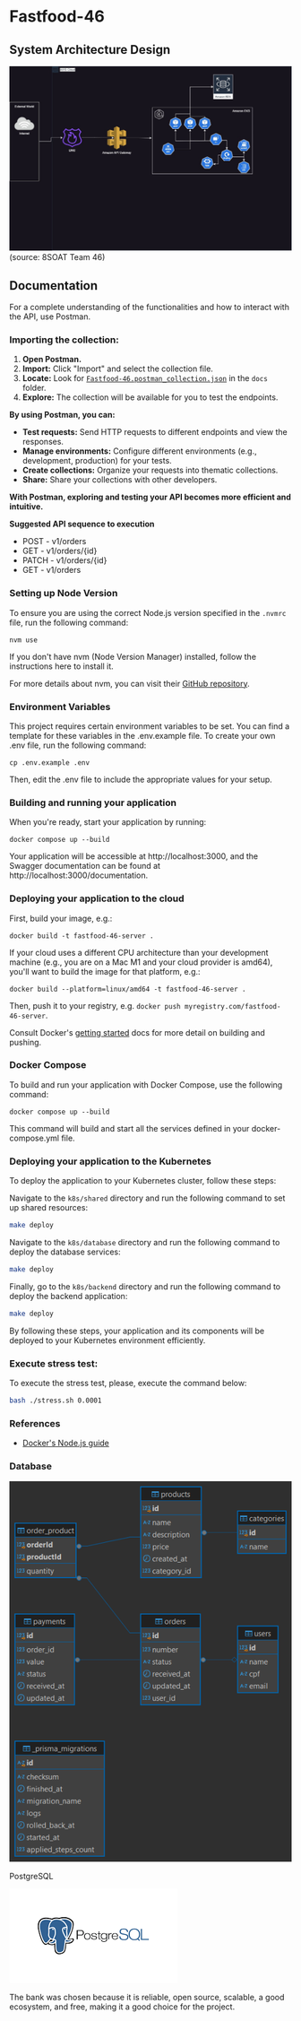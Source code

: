 # Fastfood-46

## System Architecture Design
![System Architecture Design](./docs/img/fastfood-46.jpg)
(source: 8SOAT Team 46)

## Documentation

For a complete understanding of the functionalities and how to interact with the API, use Postman.

### Importing the collection:

1. **Open Postman.**
2. **Import:** Click "Import" and select the collection file.
3. **Locate:** Look for [`Fastfood-46.postman_collection.json`](https://github.com/SOAT-46/fastfood-46/blob/main/docs/postman/Fastfood-46.postman_collection.json) in the `docs` folder.
4. **Explore:** The collection will be available for you to test the endpoints.

**By using Postman, you can:**

* **Test requests:** Send HTTP requests to different endpoints and view the responses.
* **Manage environments:** Configure different environments (e.g., development, production) for your tests.
* **Create collections:** Organize your requests into thematic collections.
* **Share:** Share your collections with other developers.

**With Postman, exploring and testing your API becomes more efficient and intuitive.**

**Suggested API sequence to execution**
- POST - v1/orders
- GET - v1/orders/{id}
- PATCH - v1/orders/{id}
- GET - v1/orders

### Setting up Node Version

To ensure you are using the correct Node.js version specified in the `.nvmrc` file, run the following command:

```shell
nvm use
```

If you don't have nvm (Node Version Manager) installed, follow the instructions here to install it.

For more details about nvm, you can visit their [GitHub repository](https://github.com/nvm-sh/nvm#installing-and-updating).

### Environment Variables

This project requires certain environment variables to be set.
You can find a template for these variables in the .env.example file.
To create your own .env file, run the following command:

```shell
cp .env.example .env
```

Then, edit the .env file to include the appropriate values for your setup.

### Building and running your application

When you're ready, start your application by running:

```shell
docker compose up --build
```

Your application will be accessible at http://localhost:3000, and the Swagger
documentation can be found at http://localhost:3000/documentation.

### Deploying your application to the cloud

First, build your image, e.g.:

```shell
docker build -t fastfood-46-server .
```

If your cloud uses a different CPU architecture than your development
machine (e.g., you are on a Mac M1 and your cloud provider is amd64),
you'll want to build the image for that platform, e.g.:

```shell
docker build --platform=linux/amd64 -t fastfood-46-server .
```

Then, push it to your registry, e.g. `docker push myregistry.com/fastfood-46-server`.

Consult Docker's [getting started](https://docs.docker.com/go/get-started-sharing/)
docs for more detail on building and pushing.

### Docker Compose

To build and run your application with Docker Compose, use the following command:

```shell
docker compose up --build
```

This command will build and start all the services defined in your docker-compose.yml file.

### Deploying your application to the Kubernetes

To deploy the application to your Kubernetes cluster, follow these steps:

Navigate to the `k8s/shared` directory and run the following command to set up shared resources:

```bash
make deploy
```

Navigate to the `k8s/database` directory and run the following command to deploy the database services:
```bash
make deploy
```

Finally, go to the `k8s/backend` directory and run the following command to deploy the backend application:
```bash
make deploy
```

By following these steps, your application and its components will be deployed to your Kubernetes environment efficiently.

### Execute stress test:

To execute the stress test, please, execute the command below:

```bash
bash ./stress.sh 0.0001
```

### References
* [Docker's Node.js guide](https://docs.docker.com/language/nodejs/)


### Database

![System Architecture Design](./docs/img/modelagem_fastfood-46.png)

PostgreSQL

![System Architecture Design](./docs/img/postgreSQL_img.png)


The bank was chosen because it is reliable, open source, scalable, a good ecosystem, and free, making it a good choice for the project. 